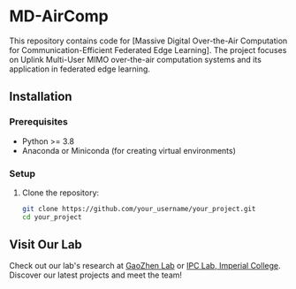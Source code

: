 # MD-AirComp
This repository contains code for [Massive Digital Over-the-Air Computation for Communication-Efficient Federated Edge Learning]. The project focuses on Uplink Multi-User MIMO over-the-air computation systems and its application in federated edge learning.

## Installation

### Prerequisites

- Python >= 3.8
- Anaconda or Miniconda (for creating virtual environments)

### Setup

1. Clone the repository:

   ```bash
   git clone https://github.com/your_username/your_project.git
   cd your_project


## Visit Our Lab
Check out our lab's research at [GaoZhen Lab](https://gaozhen16.github.io/) or [IPC Lab, Imperial College](https://www.imperial.ac.uk/information-processing-and-communications-lab/publications/). Discover our latest projects and meet the team!
